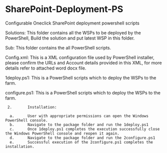 # SharePoint-Deployment-PS
Configurable Oneclick SharePoint deployment powershell scripts


Solutions: This folder contains all the WSPs to be deployed by the PowerShell, Build   the solution and put latest WSP in this folder.

Sub: This folder contains the all PowerShell scripts.

Config.xml: This is a XML configuration file used by PowerShell installer, please confirm the URLs and Account details provided in this XML, for more details refer to attached word docx file.

1deploy.ps1: This is a PowerShell scripts which to deploy the WSPs to the farm.

configure.ps1: This is a PowerShell scripts which to deploy the WSPs to the farm.
       
     2.       Installation:

      a.      User with appropriate permissions can open the Windows PowerShell console.
      b.      Navigate to the package folder and run the 1deploy.ps1
      c.      Once 1deploy.ps1 completes the execution successfully close the Windows PowerShell console and reopen it again.
      d.      Navigate to the package folder and run the 2configure.ps1
      e.      Successful execution of the 2configure.ps1 completes the installation.
